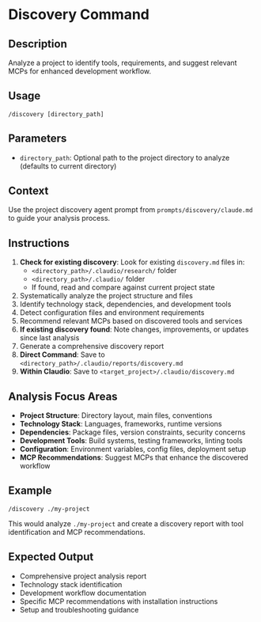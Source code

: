 # Discovery Command

## Description
Analyze a project to identify tools, requirements, and suggest relevant MCPs for enhanced development workflow.

## Usage
```
/discovery [directory_path]
```

## Parameters
- `directory_path`: Optional path to the project directory to analyze (defaults to current directory)

## Context
Use the project discovery agent prompt from `prompts/discovery/claude.md` to guide your analysis process.

## Instructions
1. **Check for existing discovery**: Look for existing `discovery.md` files in:
   - `<directory_path>/.claudio/research/` folder
   - `<directory_path>/.claudio/` folder
   - If found, read and compare against current project state
2. Systematically analyze the project structure and files
3. Identify technology stack, dependencies, and development tools
4. Detect configuration files and environment requirements
5. Recommend relevant MCPs based on discovered tools and services
6. **If existing discovery found**: Note changes, improvements, or updates since last analysis
7. Generate a comprehensive discovery report
8. **Direct Command**: Save to `<directory_path>/.claudio/reports/discovery.md`
9. **Within Claudio**: Save to `<target_project>/.claudio/discovery.md`

## Analysis Focus Areas
- **Project Structure**: Directory layout, main files, conventions
- **Technology Stack**: Languages, frameworks, runtime versions
- **Dependencies**: Package files, version constraints, security concerns
- **Development Tools**: Build systems, testing frameworks, linting tools
- **Configuration**: Environment variables, config files, deployment setup
- **MCP Recommendations**: Suggest MCPs that enhance the discovered workflow

## Example
```
/discovery ./my-project
```
This would analyze `./my-project` and create a discovery report with tool identification and MCP recommendations.

## Expected Output
- Comprehensive project analysis report
- Technology stack identification
- Development workflow documentation
- Specific MCP recommendations with installation instructions
- Setup and troubleshooting guidance